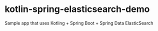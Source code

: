 # kotlin-spring-elasticsearch-demo
Sample app that uses Kotling + Spring Boot + Spring Data ElasticSearch
